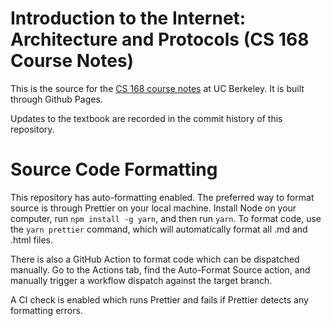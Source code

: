 # Introduction to the Internet: Architecture and Protocols (CS 168 Course Notes)

This is the source for the [CS 168 course notes](https://textbook.cs168.io) at UC Berkeley. It is built through Github Pages.

Updates to the textbook are recorded in the commit history of this repository.

# Source Code Formatting

This repository has auto-formatting enabled. The preferred way to format source is through Prettier on your local machine. Install Node on your computer, run `npm install -g yarn`, and then run `yarn`. To format code, use the `yarn prettier` command, which will automatically format all .md and .html files.

There is also a GitHub Action to format code which can be dispatched manually. Go to the Actions tab, find the Auto-Format Source action, and manually trigger a workflow dispatch against the target branch.

A CI check is enabled which runs Prettier and fails if Prettier detects any formatting errors.
